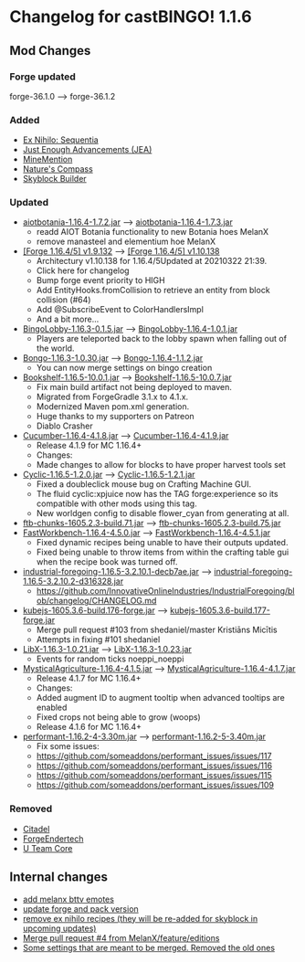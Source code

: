 # Changelog for castBINGO! 1.1.6
## Mod Changes
### Forge updated
forge-36.1.0 --> forge-36.1.2
### Added
- [Ex Nihilo: Sequentia](https://www.curseforge.com/minecraft/mc-mods/ex-nihilo-sequentia/files/3227779)
- [Just Enough Advancements (JEA)](https://www.curseforge.com/minecraft/mc-mods/jea/files/3251664)
- [MineMention](https://www.curseforge.com/minecraft/mc-mods/minemention/files/3249805)
- [Nature's Compass](https://www.curseforge.com/minecraft/mc-mods/natures-compass/files/3191661)
- [Skyblock Builder](https://www.curseforge.com/minecraft/mc-mods/skyblock-builder/files/3249903)


### Updated
- [aiotbotania-1.16.4-1.7.2.jar](https://www.curseforge.com/minecraft/mc-mods/aiot-botania/files/3224181) --> [aiotbotania-1.16.4-1.7.3.jar](https://www.curseforge.com/minecraft/mc-mods/aiot-botania/files/3245616)
	- readd AIOT Botania functionality to new Botania hoes  MelanX
	- remove manasteel and elementium hoe  MelanX
- [[Forge 1.16.4/5] v1.9.132](https://www.curseforge.com/minecraft/mc-mods/architectury-forge/files/3241426) --> [[Forge 1.16.4/5] v1.10.138](https://www.curseforge.com/minecraft/mc-mods/architectury-forge/files/3248258)
	- Architectury v1.10.138 for 1.16.4/5Updated at 20210322 21:39.
	- Click here for changelog
	- Bump forge event priority to HIGH
	- Add EntityHooks.fromCollision to retrieve an entity from block collision (#64)
	- Add @SubscribeEvent to ColorHandlersImpl
	- And a bit more...
- [BingoLobby-1.16.3-0.1.5.jar](https://www.curseforge.com/minecraft/mc-mods/bingolobby/files/3214395) --> [BingoLobby-1.16.4-1.0.1.jar](https://www.curseforge.com/minecraft/mc-mods/bingolobby/files/3251127)
	- Players are teleported back to the lobby spawn when falling out of the world.
- [Bongo-1.16.3-1.0.30.jar](https://www.curseforge.com/minecraft/mc-mods/bongo/files/3224330) --> [Bongo-1.16.4-1.1.2.jar](https://www.curseforge.com/minecraft/mc-mods/bongo/files/3251576)
	- You can now merge settings on bingo creation
- [Bookshelf-1.16.5-10.0.1.jar](https://www.curseforge.com/minecraft/mc-mods/bookshelf/files/3170154) --> [Bookshelf-1.16.5-10.0.7.jar](https://www.curseforge.com/minecraft/mc-mods/bookshelf/files/3241077)
	- Fix main build artifact not being deployed to maven.
	- Migrated from ForgeGradle 3.1.x to 4.1.x.
	- Modernized Maven pom.xml generation.
	- Huge thanks to my supporters on Patreon
	- Diablo Crasher
- [Cucumber-1.16.4-4.1.8.jar](https://www.curseforge.com/minecraft/mc-mods/cucumber/files/3216456) --> [Cucumber-1.16.4-4.1.9.jar](https://www.curseforge.com/minecraft/mc-mods/cucumber/files/3249370)
	- Release 4.1.9 for MC 1.16.4+
	- Changes:
	- Made changes to allow for blocks to have proper harvest tools set
- [Cyclic-1.16.5-1.2.0.jar](https://www.curseforge.com/minecraft/mc-mods/cyclic/files/3242294) --> [Cyclic-1.16.5-1.2.1.jar](https://www.curseforge.com/minecraft/mc-mods/cyclic/files/3249448)
	- Fixed a doubleclick mouse bug on Crafting Machine GUI.
	- The fluid cyclic:xpjuice now has the TAG forge:experience so its compatible with other mods using this tag.
	- New worldgen config to disable flower_cyan from generating at all.
- [ftb-chunks-1605.2.3-build.71.jar](https://www.curseforge.com/minecraft/mc-mods/ftb-chunks/files/3236808) --> [ftb-chunks-1605.2.3-build.75.jar](https://www.curseforge.com/minecraft/mc-mods/ftb-chunks/files/3248884)
- [FastWorkbench-1.16.4-4.5.0.jar](https://www.curseforge.com/minecraft/mc-mods/fastworkbench/files/3171218) --> [FastWorkbench-1.16.4-4.5.1.jar](https://www.curseforge.com/minecraft/mc-mods/fastworkbench/files/3245271)
	- Fixed dynamic recipes being unable to have their outputs updated.
	- Fixed being unable to throw items from within the crafting table gui when the recipe book was turned off.
- [industrial-foregoing-1.16.5-3.2.10.1-decb7ae.jar](https://www.curseforge.com/minecraft/mc-mods/industrial-foregoing/files/3223241) --> [industrial-foregoing-1.16.5-3.2.10.2-d316328.jar](https://www.curseforge.com/minecraft/mc-mods/industrial-foregoing/files/3226333)
	- https://github.com/InnovativeOnlineIndustries/IndustrialForegoing/blob/changelog/CHANGELOG.md
- [kubejs-1605.3.6-build.176-forge.jar](https://www.curseforge.com/minecraft/mc-mods/kubejs/files/3240199) --> [kubejs-1605.3.6-build.177-forge.jar](https://www.curseforge.com/minecraft/mc-mods/kubejs/files/3247934)
	- Merge pull request #103 from shedaniel/master  Kristiāns Micītis
	- Attempts in fixing #101  shedaniel
- [LibX-1.16.3-1.0.21.jar](https://www.curseforge.com/minecraft/mc-mods/libx/files/3235946) --> [LibX-1.16.3-1.0.23.jar](https://www.curseforge.com/minecraft/mc-mods/libx/files/3245714)
	- Events for random ticks  noeppi_noeppi
- [MysticalAgriculture-1.16.4-4.1.5.jar](https://www.curseforge.com/minecraft/mc-mods/mystical-agriculture/files/3203385) --> [MysticalAgriculture-1.16.4-4.1.7.jar](https://www.curseforge.com/minecraft/mc-mods/mystical-agriculture/files/3251398)
	- Release 4.1.7 for MC 1.16.4+
	- Changes:
	- Added augment ID to augment tooltip when advanced tooltips are enabled
	- Fixed crops not being able to grow (woops)
	- Release 4.1.6 for MC 1.16.4+
- [performant-1.16.2-4-3.30m.jar](https://www.curseforge.com/minecraft/mc-mods/performant/files/3163347) --> [performant-1.16.2-5-3.40m.jar](https://www.curseforge.com/minecraft/mc-mods/performant/files/3246972)
	- Fix some issues:
	- https://github.com/someaddons/performant_issues/issues/117
	- https://github.com/someaddons/performant_issues/issues/116
	- https://github.com/someaddons/performant_issues/issues/115
	- https://github.com/someaddons/performant_issues/issues/109


### Removed
- [Citadel](https://www.curseforge.com/minecraft/mc-mods/citadel)
- [ForgeEndertech](https://www.curseforge.com/minecraft/mc-mods/forgeendertech)
- [U Team Core](https://www.curseforge.com/minecraft/mc-mods/u-team-core)
## Internal changes
- [add melanx bttv emotes](https://github.com/MelanX/castBINGO/commit/55db25c855b5c0ba89420ada1180419cc3d284a9)
- [update forge and pack version](https://github.com/MelanX/castBINGO/commit/bfe680a418bf8a068bd745ac21ed0e3a4b2a9747)
- [remove ex nihilo recipes (they will be re-added for skyblock in upcoming updates)](https://github.com/MelanX/castBINGO/commit/38ee8ab6c85fec0f9a39a8145dfbe88ca609be20)
- [Merge pull request #4 from MelanX/feature/editions](https://github.com/MelanX/castBINGO/commit/fcfea1de4145c75234f0db103af59be3374ce3f2)
- [Some settings that are meant to be merged. Removed the old ones](https://github.com/MelanX/castBINGO/commit/0acffbcbd47d22ac69efb1c54cc87471a89e83ca)
